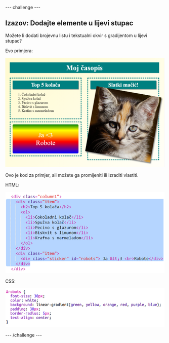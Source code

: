 --- challenge ---

## Izazov: Dodajte elemente u lijevi stupac

Možete li dodati brojevnu listu i tekstualni okvir s gradijentom u lijevi stupac?

Evo primjera:

![screenshot](images/magazine-challenge1-example.png)

Ovo je kod za primjer, ali možete ga promijeniti ili izraditi vlastiti.

HTML:

![screenshot](images/magazine-challenge1.png)

CSS:

![screenshot](images/magazine-challenge1-style.png)

--- /challenge ---
